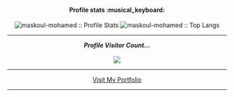 <h4 align="center">Profile stats :musical_keyboard:</h4>

<p align="center"><img src="https://github-readme-stats.vercel.app/api?username=maskoul-mohamed&show_icons=true&theme=tokyonight" alt="maskoul-mohamed :: Profile Stats" />
<img src="https://github-readme-stats.vercel.app/api/top-langs/?username=maskoul-mohamed&langs_count=10&theme=tokyonight&layout=compact" alt="maskoul-mohamed :: Top Langs" /></p>
<hr>
<p align="center"> 
 <i><b>Profile Visitor Count...</b></i><br><br>
 <img src="https://profile-counter.glitch.me/maskoul-mohamed/count.svg" />
 </p>
 <hr>
 <p align="center"> 
 <a  href="https://maskoul-mohamed.github.io/" target="_blank">Visit My Portfolio</a>
  </p>
 <hr>
